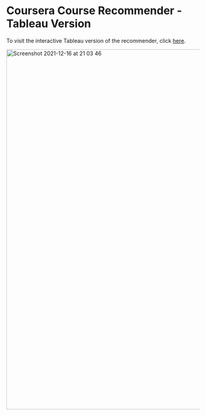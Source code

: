 # Coursera Course Recommender - Tableau Version

To visit the interactive Tableau version of the recommender, click [here](https://public.tableau.com/app/profile/ummuhan.demir/viz/CourseRecommendation/CourseRecommender?publish=yes).



<img width="939" alt="Screenshot 2021-12-16 at 21 03 46" src="https://user-images.githubusercontent.com/55329025/146441478-0e4f2874-5c05-42de-8351-17a942ef7740.png">
